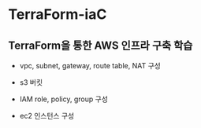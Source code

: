# TerraForm-iaC

## TerraForm을 통한 AWS 인프라 구축 학습

- vpc, subnet, gateway, route table, NAT 구성

- s3 버킷 

- IAM role, policy, group 구성

- ec2 인스턴스 구성